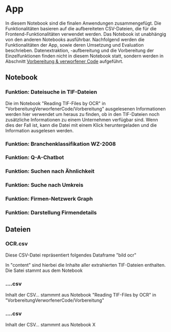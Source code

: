 # App

In diesem Notebook sind die finalen Anwendungen zusammengefügt. Die Funktionalitäten basieren auf die aufbereiteten CSV-Dateien, die für die Frontend-Funktionalitäten verwendet werden. Das Notebook ist unabhängig von den anderen Notebooks ausführbar. 
Nachfolgend werden die Funktionalitäten der App, sowie deren Umsetzung und Evaluation beschrieben. 
Datenextraktion, -aufbereitung und die Vorbereitung der Einzelfunktionen finden nicht in diesem Notebook statt, sondern werden in Abschnitt [Vorbereitung & verworfener Code](#Vorbereitung-&-verworfener-Code) aufgeführt. 



## Notebook

### Funktion: Dateisuche in TIF-Dateien
Die im Notebook "Reading TIF-Files by OCR" in "VorbereitungVerworfenerCode/Vorbereitung" ausgelesenen Informationen werden hier verwendet um heraus zu finden, ob in den TIF-Dateien noch zusätzliche Informationen zu einem Unternehmen verfügbar sind. Wenn dies der Fall ist, kann die Datei mit einem Klick heruntergeladen und die Information ausgelesen werden.


### Funktion: Branchenklassifikation WZ-2008


### Funktion: Q-A-Chatbot

### Funktion: Suchen nach Ähnlichkeit 

### Funktion: Suche nach Umkreis 

### Funktion: Firmen-Netzwerk Graph

### Funktion: Darstellung Firmendetails



## Dateien

### OCR.csv
Diese CSV-Datei repräsentiert folgendes Dataframe "bild ocr"

In "content" sind hierbei die Inhalte aller extrahierten TIF-Dateien enthalten. Die Satei stammt aus dem Notebook 

### ....csv
Inhalt der CSV... stammmt aus Notebook "Reading TIF-Files by OCR" in "VorbereitungVerworfenerCode/Vorbereitung"

### ....csv
Inhalt der CSV... stammmt aus Notebook X